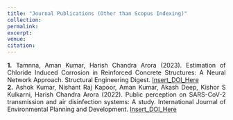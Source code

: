 ```yaml
---
title: "Journal Publications (Other than Scopus Indexing)"
collection: 
permalink: 
excerpt: 
venue: 
citation: 
---
```

<div style="text-align: justify;">
    <strong>1.</strong> Tamnna, Aman Kumar, Harish Chandra Arora (2023). Estimation of Chloride Induced Corrosion in Reinforced Concrete Structures: A Neural Network Approach. Structural Engineering Digest. <a href="Insert_DOI_Here">Insert_DOI_Here</a>
</div>

<div style="text-align: justify;">
    <strong>2.</strong> Ashok Kumar, Nishant Raj Kapoor, Aman Kumar, Akash Deep, Kishor S Kulkarni, Harish Chandra Arora (2022). Public perception on SARS-CoV-2 transmission and air disinfection systems: A study. International Journal of Environmental Planning and Development. <a href="Insert_DOI_Here">Insert_DOI_Here</a>
</div>
